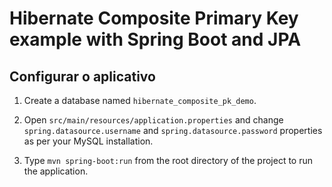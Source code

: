 # Hibernate Composite Primary Key example with Spring Boot and JPA

## Configurar o aplicativo

1. Create a database named `hibernate_composite_pk_demo`.

2. Open `src/main/resources/application.properties` and change `spring.datasource.username` and `spring.datasource.password` properties as per your MySQL installation.

3. Type `mvn spring-boot:run` from the root directory of the project to run the application.
